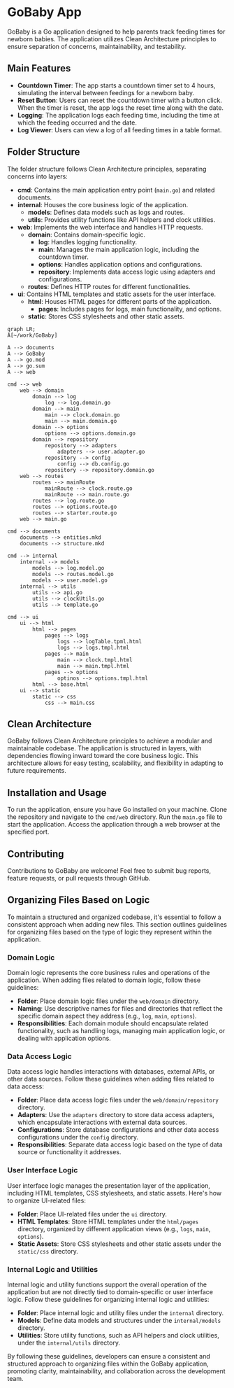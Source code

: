 # GoBaby App

GoBaby is a Go application designed to help parents track feeding times for newborn babies. The application utilizes Clean Architecture principles to ensure separation of concerns, maintainability, and testability.

## Main Features

- **Countdown Timer**: The app starts a countdown timer set to 4 hours, simulating the interval between feedings for a newborn baby.
- **Reset Button**: Users can reset the countdown timer with a button click. When the timer is reset, the app logs the reset time along with the date.
- **Logging**: The application logs each feeding time, including the time at which the feeding occurred and the date.
- **Log Viewer**: Users can view a log of all feeding times in a table format.

## Folder Structure

The folder structure follows Clean Architecture principles, separating concerns into layers:

- **cmd**: Contains the main application entry point (`main.go`) and related documents.
- **internal**: Houses the core business logic of the application.
  - **models**: Defines data models such as logs and routes.
  - **utils**: Provides utility functions like API helpers and clock utilities.
- **web**: Implements the web interface and handles HTTP requests.
  - **domain**: Contains domain-specific logic.
    - **log**: Handles logging functionality.
    - **main**: Manages the main application logic, including the countdown timer.
    - **options**: Handles application options and configurations.
    - **repository**: Implements data access logic using adapters and configurations.
  - **routes**: Defines HTTP routes for different functionalities.
- **ui**: Contains HTML templates and static assets for the user interface.
  - **html**: Houses HTML pages for different parts of the application.
    - **pages**: Includes pages for logs, main functionality, and options.
  - **static**: Stores CSS stylesheets and other static assets.

```mermaid
graph LR;
A[~/work/GoBaby]

A --> documents
A --> GoBaby
A --> go.mod
A --> go.sum
A --> web

cmd --> web
    web --> domain
        domain --> log
            log --> log.domain.go
        domain --> main
            main --> clock.domain.go
            main --> main.domain.go
        domain --> options
            options --> options.domain.go
        domain --> repository
            repository --> adapters
                adapters --> user.adapter.go
            repository --> config
                config --> db.config.go
            repository --> repository.domain.go
    web --> routes
        routes --> mainRoute
            mainRoute --> clock.route.go
            mainRoute --> main.route.go
        routes --> log.route.go
        routes --> options.route.go
        routes --> starter.route.go
    web --> main.go

cmd --> documents
    documents --> entities.mkd
    documents --> structure.mkd

cmd --> internal
    internal --> models
        models --> log.model.go
        models --> routes.model.go
        models --> user.model.go
    internal --> utils
        utils --> api.go
        utils --> clockUtils.go
        utils --> template.go

cmd --> ui
    ui --> html
        html --> pages
            pages --> logs
                logs --> logTable.tpml.html
                logs --> logs.tmpl.html
            pages --> main
                main --> clock.tmpl.html
                main --> main.tmpl.html
            pages --> options
                optinos --> options.tmpl.html
        html --> base.html
    ui --> static
        static --> css
            css --> main.css
```

## Clean Architecture

GoBaby follows Clean Architecture principles to achieve a modular and maintainable codebase. The application is structured in layers, with dependencies flowing inward toward the core business logic. This architecture allows for easy testing, scalability, and flexibility in adapting to future requirements.

## Installation and Usage

To run the application, ensure you have Go installed on your machine. Clone the repository and navigate to the `cmd/web` directory. Run the `main.go` file to start the application. Access the application through a web browser at the specified port.

## Contributing

Contributions to GoBaby are welcome! Feel free to submit bug reports, feature requests, or pull requests through GitHub.

## Organizing Files Based on Logic

To maintain a structured and organized codebase, it's essential to follow a consistent approach when adding new files. This section outlines guidelines for organizing files based on the type of logic they represent within the application.

### Domain Logic

Domain logic represents the core business rules and operations of the application. When adding files related to domain logic, follow these guidelines:

- **Folder**: Place domain logic files under the `web/domain` directory.
- **Naming**: Use descriptive names for files and directories that reflect the specific domain aspect they address (e.g., `log`, `main`, `options`).
- **Responsibilities**: Each domain module should encapsulate related functionality, such as handling logs, managing main application logic, or dealing with application options.

### Data Access Logic

Data access logic handles interactions with databases, external APIs, or other data sources. Follow these guidelines when adding files related to data access:

- **Folder**: Place data access logic files under the `web/domain/repository` directory.
- **Adapters**: Use the `adapters` directory to store data access adapters, which encapsulate interactions with external data sources.
- **Configurations**: Store database configurations and other data access configurations under the `config` directory.
- **Responsibilities**: Separate data access logic based on the type of data source or functionality it addresses.

### User Interface Logic

User interface logic manages the presentation layer of the application, including HTML templates, CSS stylesheets, and static assets. Here's how to organize UI-related files:

- **Folder**: Place UI-related files under the `ui` directory.
- **HTML Templates**: Store HTML templates under the `html/pages` directory, organized by different application views (e.g., `logs`, `main`, `options`).
- **Static Assets**: Store CSS stylesheets and other static assets under the `static/css` directory.

### Internal Logic and Utilities

Internal logic and utility functions support the overall operation of the application but are not directly tied to domain-specific or user interface logic. Follow these guidelines for organizing internal logic and utilities:

- **Folder**: Place internal logic and utility files under the `internal` directory.
- **Models**: Define data models and structures under the `internal/models` directory.
- **Utilities**: Store utility functions, such as API helpers and clock utilities, under the `internal/utils` directory.

By following these guidelines, developers can ensure a consistent and structured approach to organizing files within the GoBaby application, promoting clarity, maintainability, and collaboration across the development team.
